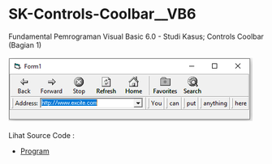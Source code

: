 # SK-Controls-Coolbar__VB6
Fundamental Pemrograman Visual Basic 6.0 - Studi Kasus; Controls Coolbar (Bagian 1)<br><br>
<img src="https://github.com/RizkyKhapidsyah/SK-Controls-Coolbar__VB6/blob/main/result/001.PNG"><br><br>
Lihat Source Code : <br>
- <a href="https://github.com/RizkyKhapidsyah/SK-Controls-Coolbar__VB6/blob/main/Form1.frm">Program</a>
